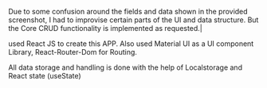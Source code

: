 Due to some confusion around the fields and data shown in the provided screenshot, I had to improvise certain parts of the UI and data structure.
But the Core CRUD functionality is implemented as requested.|

used React JS to create this APP.
Also used Material UI as a UI component Library, React-Router-Dom for Routing.

All data storage and handling is done with the help of Localstorage and React state (useState)
